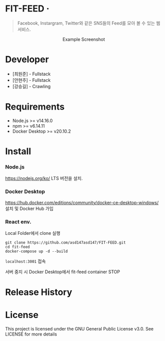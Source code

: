 # FIT-FEED &middot; 
> Facebook, Instargram, Twitter와 같은 SNS들의 Feed를 모아 볼 수 있는 웹 서비스.

<div align=center>
  Example Screenshot
</div>

# Developer
* [최원준] - Fullstack
* [안현주] - Fullstack
* [강승길] - Crawling

# Requirements
* Node.js >= v14.16.0
* npm >= v6.14.11
* Docker Desktop >= v20.10.2

# Install
### Node.js
https://nodejs.org/ko/ LTS 버전을 설치.
### Docker Desktop
https://hub.docker.com/editions/community/docker-ce-desktop-windows/ 설치 및 Docker Hub 가입

### React env.
Local Folder에서 clone 실행
```
git clone https://github.com/asd147asd147/FIT-FEED.git
cd fit-feed
docker-compose up -d --build
```
`localhost:3001` 접속

서버 중지 시 Docker Desktop에서 fit-feed container STOP

# Release History


# License
This project is licensed under the GNU General Public License v3.0. See LICENSE for more details
